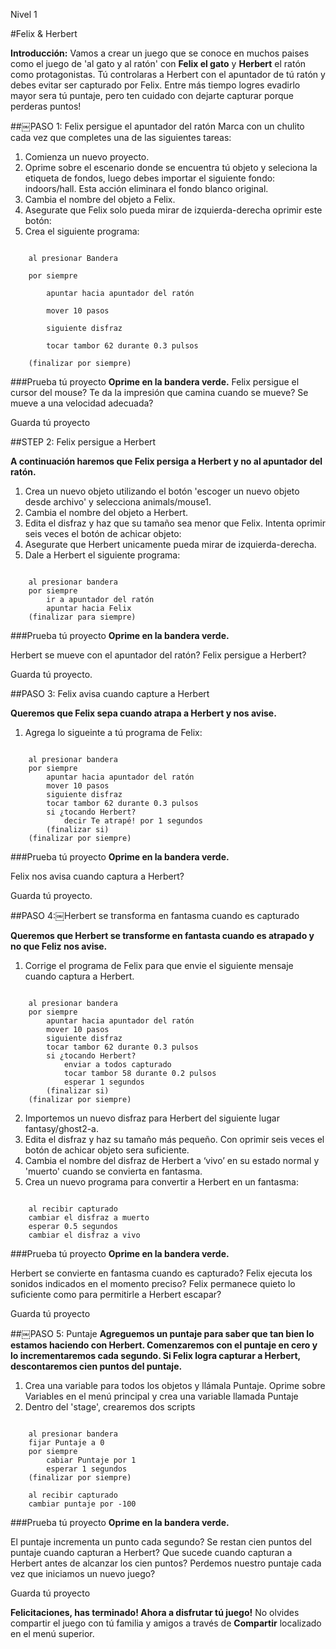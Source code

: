 Nivel 1

#Felix & Herbert

__Introducción:__Vamos a crear un juego que se conoce en muchos paises como el juego de 'al gato y al ratón' con __Felix el gato__ y __Herbert__ el ratón como protagonistas. Tú controlaras a Herbert con el apuntador de tú ratón y debes evitar ser capturado por Felix.
Entre más tiempo logres evadirlo mayor sera tú puntaje, pero ten cuidado con dejarte capturar porque perderas puntos!
##￼PASO 1: Felix persigue el apuntador del ratón
Marca con un chulito cada vez que completes una de las siguientes tareas:
1. Comienza un nuevo proyecto.2. Oprime sobre el escenario donde se encuentra tú objeto y seleciona la etiqueta de fondos, luego debes importar el siguiente fondo: indoors/hall. Esta acción eliminara el fondo blanco original.3. Cambia el nombre del objeto a Felix.4. Asegurate que Felix solo pueda mirar de izquierda-derecha oprimir este botón:5. Crea el siguiente programa:

```scratch
	al presionar Bandera
	por siempre
		apuntar hacia apuntador del ratón
		mover 10 pasos
		siguiente disfraz
		tocar tambor 62 durante 0.3 pulsos
	(finalizar por siempre)
```		
###Prueba tú proyecto__Oprime en la bandera verde.__Felix persigue el cursor del mouse? Te da la impresión que camina cuando se mueve? Se mueve a una velocidad adecuada?
Guarda tú proyecto
##STEP 2: Felix persigue a Herbert
__A continuación haremos que Felix persiga a Herbert y no al apuntador del ratón.__
1. Crea un nuevo objeto utilizando el botón 'escoger un nuevo objeto desde archivo' y selecciona animals/mouse1.2. Cambia el nombre del objeto a Herbert.3. Edita el disfraz y haz que su tamaño sea menor que Felix. Intenta oprimir seis veces el botón de achicar objeto:4. Asegurate que Herbert unicamente pueda mirar de izquierda-derecha. 
5. Dale a Herbert el siguiente programa:


```scratch
	
	al presionar bandera
	por siempre
		ir a apuntador del ratón
		apuntar hacia Felix
	(finalizar para siempre)
```
###Prueba tú proyecto__Oprime en la bandera verde.__
Herbert se mueve con el apuntador del ratón? Felix persigue a Herbert?
Guarda tú proyecto.
##PASO 3: Felix avisa cuando capture a Herbert
__Queremos que Felix sepa cuando atrapa a Herbert y nos avise.__
1. Agrega lo sigueinte a tú programa de Felix:

```scratch
	
	al presionar bandera
	por siempre
		apuntar hacia apuntador del ratón
		mover 10 pasos
		siguiente disfraz
		tocar tambor 62 durante 0.3 pulsos
		si ¿tocando Herbert?
			decir Te atrapé! por 1 segundos
		(finalizar si)
	(finalizar por siempre)
```

###Prueba tú proyecto__Oprime en la bandera verde.__
Felix nos avisa cuando captura a Herbert?
Guarda tú proyecto.

##PASO 4:￼Herbert se transforma en fantasma cuando es capturado

__Queremos que Herbert se transforme en fantasta cuando es atrapado y no que Feliz nos avise.__

1. Corrige el programa de Felix para que envie el siguiente mensaje cuando captura a Herbert.

```scratch
	
	al presionar bandera
	por siempre
		apuntar hacia apuntador del ratón
		mover 10 pasos
		siguiente disfraz
		tocar tambor 62 durante 0.3 pulsos
		si ¿tocando Herbert?
			enviar a todos capturado
			tocar tambor 58 durante 0.2 pulsos
			esperar 1 segundos
		(finalizar si)
	(finalizar por siempre)
```2. Importemos un nuevo disfraz para Herbert del siguiente lugar fantasy/ghost2-a.3. Edita el disfraz y haz su tamaño más pequeño.Con oprimir seis veces el botón de achicar objeto sera suficiente.4. Cambia el nombre del disfraz de Herbert a ‘vivo’ en su estado normal y 'muerto' cuando se convierta en fantasma.5. Crea un nuevo programa para convertir a Herbert en un fantasma:
```scratch
	
	al recibir capturado
	cambiar el disfraz a muerto
	esperar 0.5 segundos
	cambiar el disfraz a vivo
```
	
###Prueba tú proyecto__Oprime en la bandera verde.__
Herbert se convierte en fantasma cuando es capturado?Felix ejecuta los sonidos indicados en el momento preciso?Felix permanece quieto lo suficiente como para permitirle a Herbert escapar?
Guarda tú proyecto
##￼PASO 5: Puntaje
__Agreguemos un puntaje para saber que tan bien lo estamos haciendo con Herbert.
Comenzaremos con el puntaje en cero y lo incrementaremos cada segundo. Si Felix logra capturar a Herbert, descontaremos cien puntos del puntaje.__
1. Crea una variable para todos los objetos y llámala Puntaje. Oprime sobre Variables en el menú principal y crea una variable llamada Puntaje2. Dentro del 'stage', crearemos dos scripts
```scratch
	
	al presionar bandera
	fijar Puntaje a 0
	por siempre
		cabiar Puntaje por 1
		esperar 1 segundos
	(finalizar por siempre)
	
	al recibir capturado
	cambiar puntaje por -100
```
	
###Prueba tú proyecto__Oprime en la bandera verde.__
El puntaje incrementa un punto cada segundo?Se restan cien puntos del puntaje cuando capturan a Herbert?Que sucede cuando capturan a Herbert antes de alcanzar los cien puntos? 
Perdemos nuestro puntaje cada vez que iniciamos un nuevo juego?
Guarda tú proyecto
__Felicitaciones, has terminado! Ahora a disfrutar tú juego!__No olvides compartir el juego con tú familia y amigos a través de __Compartir__ localizado en el menú superior.